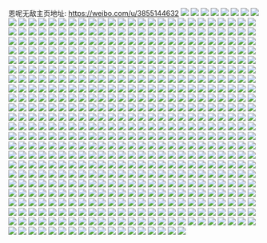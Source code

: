 恩呢无敌主页地址: https://weibo.com/u/3855144632 
![](https://wx4.sinaimg.cn/mw2000/e5c8d6b8ly1h9jaqchzkyj20u0140aiq.jpg) 
![](https://wx4.sinaimg.cn/mw2000/e5c8d6b8ly1h9jaqe7yvsj20u0140gtx.jpg) 
![](https://wx4.sinaimg.cn/mw2000/e5c8d6b8ly1h9jaqgv7o1j20u0131qb3.jpg) 
![](https://wx4.sinaimg.cn/mw2000/e5c8d6b8ly1h9jaq9jfu4j20u0140tga.jpg) 
![](https://wx4.sinaimg.cn/mw2000/e5c8d6b8gy1h9f8up2c5vj20u0140thp.jpg) 
![](https://wx4.sinaimg.cn/mw2000/e5c8d6b8gy1h9fb5mgjr8j20xp0iytdw.jpg) 
![](https://wx4.sinaimg.cn/mw2000/e5c8d6b8gy1h9fbeqky62j20u0140qef.jpg) 
![](https://wx4.sinaimg.cn/mw2000/e5c8d6b8gy1h9f8us7f4lj20u014011w.jpg) 
![](https://wx4.sinaimg.cn/mw2000/e5c8d6b8gy1h9f9oab1r3j20u00xtn4z.jpg) 
![](https://wx4.sinaimg.cn/mw2000/e5c8d6b8ly1h8p5ar1uk8j20u0140dm5.jpg) 
![](https://wx4.sinaimg.cn/mw2000/e5c8d6b8ly1h8p5aqqwaej20u0140ap6.jpg) 
![](https://wx4.sinaimg.cn/mw2000/e5c8d6b8ly1h8p5arc4uqj20u0140wkf.jpg) 
![](https://wx4.sinaimg.cn/mw2000/e5c8d6b8ly1h8p5arm1ydj20u0140gvl.jpg) 
![](https://wx4.sinaimg.cn/mw2000/e5c8d6b8ly1h8pdap5s1fj20u00zuwq9.jpg) 
![](https://wx4.sinaimg.cn/mw2000/e5c8d6b8ly1h8peddki01j20u018cn3s.jpg) 
![](https://wx4.sinaimg.cn/mw2000/e5c8d6b8ly1h6ytpjsvh9j20u0140td7.jpg) 
![](https://wx4.sinaimg.cn/mw2000/e5c8d6b8ly1h6xobzcrsij20u0140dpe.jpg) 
![](https://wx4.sinaimg.cn/mw2000/e5c8d6b8ly1h6xq7t4vabj20u01400xe.jpg) 
![](https://wx4.sinaimg.cn/mw2000/e5c8d6b8ly1h6xo0lrmbkj20u014079r.jpg) 
![](https://wx4.sinaimg.cn/mw2000/e5c8d6b8ly1h6xnkkerxsj20u0140n7m.jpg) 
![](https://wx4.sinaimg.cn/mw2000/e5c8d6b8ly1h6xux6z7ftj20u0140gpk.jpg) 
![](https://wx4.sinaimg.cn/mw2000/e5c8d6b8ly1h6xo8wvv5xj20u0140111.jpg) 
![](https://wx4.sinaimg.cn/mw2000/e5c8d6b8ly1h6xo8wadyvj20u01400ww.jpg) 
![](https://wx4.sinaimg.cn/mw2000/e5c8d6b8ly1h6xo5r1uhej21910u0mz9.jpg) 
![](https://wx4.sinaimg.cn/mw2000/e5c8d6b8ly1h6xq4jqlagj20u0140qcy.jpg) 
![](https://wx4.sinaimg.cn/mw2000/e5c8d6b8ly1h55juvn9mzj20u0140jya.jpg) 
![](https://wx4.sinaimg.cn/mw2000/e5c8d6b8ly1h55jv3hkhoj20u01400zc.jpg) 
![](https://wx4.sinaimg.cn/mw2000/e5c8d6b8ly1h55jv97imij20u01427f7.jpg) 
![](https://wx4.sinaimg.cn/mw2000/e5c8d6b8ly1h55juusqatj20u0140qdw.jpg) 
![](https://wx4.sinaimg.cn/mw2000/e5c8d6b8ly1h55jv0znu2j20u010tthl.jpg) 
![](https://wx4.sinaimg.cn/mw2000/e5c8d6b8ly1h55jutx480j20u0140gv6.jpg) 
![](https://wx4.sinaimg.cn/mw2000/e5c8d6b8ly1h55k0piykyj20u01424d0.jpg) 
![](https://wx4.sinaimg.cn/mw2000/e5c8d6b8ly1h566tibd22j20u00u0n3z.jpg) 
![](https://wx4.sinaimg.cn/mw2000/e5c8d6b8ly1h567k0ykqaj20u0140k6z.jpg) 
![](https://wx4.sinaimg.cn/mw2000/e5c8d6b8ly1h548jhzm39j20u014012k.jpg) 
![](https://wx4.sinaimg.cn/mw2000/e5c8d6b8ly1h54z4tg2uwj20u00u079a.jpg) 
![](https://wx4.sinaimg.cn/mw2000/e5c8d6b8ly1h548jj762uj20u0142aek.jpg) 
![](https://wx4.sinaimg.cn/mw2000/e5c8d6b8ly1h548tk6iuej20u01407ci.jpg) 
![](https://wx4.sinaimg.cn/mw2000/e5c8d6b8ly1h54zbof6w8j20u0140grw.jpg) 
![](https://wx4.sinaimg.cn/mw2000/e5c8d6b8ly1h548wja3a2j20u0140q8u.jpg) 
![](https://wx4.sinaimg.cn/mw2000/e5c8d6b8ly1h54z4tvne8j20u00v77d7.jpg) 
![](https://wx4.sinaimg.cn/mw2000/e5c8d6b8ly1h54z4sez0nj20u0140tke.jpg) 
![](https://wx4.sinaimg.cn/mw2000/e5c8d6b8ly1h54z4upf2ij20uy0u0dpn.jpg) 
![](https://wx4.sinaimg.cn/mw2000/e5c8d6b8ly1h53xzxr35gj20u0140k5i.jpg) 
![](https://wx4.sinaimg.cn/mw2000/e5c8d6b8ly1h53xztbt11j20u0140wle.jpg) 
![](https://wx4.sinaimg.cn/mw2000/e5c8d6b8ly1h53y50mbynj20lb0raq5f.jpg) 
![](https://wx4.sinaimg.cn/mw2000/e5c8d6b8ly1h53xzusjfqj20u0140wpv.jpg) 
![](https://wx4.sinaimg.cn/mw2000/e5c8d6b8ly1h53xzwqxr5j20u01407a4.jpg) 
![](https://wx4.sinaimg.cn/mw2000/e5c8d6b8ly1h53y0cfoyvj20u0140tk4.jpg) 
![](https://wx4.sinaimg.cn/mw2000/e5c8d6b8ly1h53xzs2cdqj20u0140n1u.jpg) 
![](https://wx4.sinaimg.cn/mw2000/e5c8d6b8ly1h53xzx572qj20u01407bh.jpg) 
![](https://wx4.sinaimg.cn/mw2000/e5c8d6b8gy1h4rc871aenj20u0140k3z.jpg) 
![](https://wx4.sinaimg.cn/mw2000/e5c8d6b8gy1h4rc816y8oj20u0140ahr.jpg) 
![](https://wx4.sinaimg.cn/mw2000/e5c8d6b8gy1h4rdoi3jgrj20u0140n72.jpg) 
![](https://wx4.sinaimg.cn/mw2000/e5c8d6b8gy1h4rc5iygm2j20u0140wru.jpg) 
![](https://wx4.sinaimg.cn/mw2000/e5c8d6b8gy1h4rc83dbmqj20u0140n5i.jpg) 
![](https://wx4.sinaimg.cn/mw2000/e5c8d6b8gy1h4rcqbp78ij20u00u0dni.jpg) 
![](https://wx4.sinaimg.cn/mw2000/e5c8d6b8gy1h4re6g92jwj20u0140k1f.jpg) 
![](https://wx4.sinaimg.cn/mw2000/e5c8d6b8gy1h4reapjg0tj20u00w17co.jpg) 
![](https://wx4.sinaimg.cn/mw2000/e5c8d6b8ly1h4kob1ntu4j20u03mah7a.jpg) 
![](https://wx4.sinaimg.cn/mw2000/e5c8d6b8ly1h1evjh66wvj20u0140dpw.jpg) 
![](https://wx4.sinaimg.cn/mw2000/e5c8d6b8ly1h1evjgvdp5j20u01227ei.jpg) 
![](https://wx4.sinaimg.cn/mw2000/e5c8d6b8ly1h1by4edju5j20q90rl41x.jpg) 
![](https://wx4.sinaimg.cn/mw2000/e5c8d6b8ly1h1by4k0ok8j20u0140q9s.jpg) 
![](https://wx4.sinaimg.cn/mw2000/e5c8d6b8ly1h1d3nq7z71j21400u0wpd.jpg) 
![](https://wx4.sinaimg.cn/mw2000/e5c8d6b8ly1h1d3nqi4rbj20u00ye7ap.jpg) 
![](https://wx4.sinaimg.cn/mw2000/e5c8d6b8ly1h1d41n5tadj21420u0tfd.jpg) 
![](https://wx4.sinaimg.cn/mw2000/e5c8d6b8ly1h1apospcilj20u014045f.jpg) 
![](https://wx4.sinaimg.cn/mw2000/e5c8d6b8ly1h18g6j73rmj22c0340qv7.jpg) 
![](https://wx4.sinaimg.cn/mw2000/e5c8d6b8ly1h18g6lbfeaj22c0340x6r.jpg) 
![](https://wx4.sinaimg.cn/mw2000/e5c8d6b8ly1h18g6mssqsj22c0340qv6.jpg) 
![](https://wx4.sinaimg.cn/mw2000/e5c8d6b8ly1h18g6q9t3zj22c0340x6q.jpg) 
![](https://wx4.sinaimg.cn/mw2000/e5c8d6b8ly1h18g6hf46vj22c0340x6q.jpg) 
![](https://wx4.sinaimg.cn/mw2000/e5c8d6b8ly1h18g6tpdvjj22c0340qv7.jpg) 
![](https://wx4.sinaimg.cn/mw2000/e5c8d6b8gy1h0u5987wdhj20u014011o.jpg) 
![](https://wx4.sinaimg.cn/mw2000/e5c8d6b8gy1h0u599acwaj20u014046k.jpg) 
![](https://wx4.sinaimg.cn/mw2000/e5c8d6b8gy1h0u59a62y6j20u014011g.jpg) 
![](https://wx4.sinaimg.cn/mw2000/e5c8d6b8ly1h0pz6atc91j21ho1zkb29.jpg) 
![](https://wx4.sinaimg.cn/mw2000/e5c8d6b8ly1h0gjg6bxs5j21sx0u0qfv.jpg) 
![](https://wx4.sinaimg.cn/mw2000/e5c8d6b8ly1h0gjg92585j21sx0u04bk.jpg) 
![](https://wx4.sinaimg.cn/mw2000/e5c8d6b8ly1h09n4a2aq6j23402c01ky.jpg) 
![](https://wx4.sinaimg.cn/mw2000/e5c8d6b8ly1h09n8g6ns0j21400u0wr0.jpg) 
![](https://wx4.sinaimg.cn/mw2000/e5c8d6b8ly1h09n491rguj21400u0wr7.jpg) 
![](https://wx4.sinaimg.cn/mw2000/e5c8d6b8ly1h09n4d25cej23402c0x6p.jpg) 
![](https://wx4.sinaimg.cn/mw2000/e5c8d6b8ly1h09nbwvqk6j21400u0tjw.jpg) 
![](https://wx4.sinaimg.cn/mw2000/e5c8d6b8ly1h09n4fm1tcj23402c07wi.jpg) 
![](https://wx4.sinaimg.cn/mw2000/e5c8d6b8ly1gygn4t054dj213z0u0all.jpg) 
![](https://wx4.sinaimg.cn/mw2000/e5c8d6b8ly1gygn4tjbwuj213z0u0120.jpg) 
![](https://wx4.sinaimg.cn/mw2000/e5c8d6b8ly1gygn4trrewj20u0140qb2.jpg) 
![](https://wx4.sinaimg.cn/mw2000/e5c8d6b8ly1gyes0fny2nj21400u07a3.jpg) 
![](https://wx4.sinaimg.cn/mw2000/e5c8d6b8ly1gygtsdyh9wj20u0140n5e.jpg) 
![](https://wx4.sinaimg.cn/mw2000/e5c8d6b8ly1gygn9h600pj21400u0tjt.jpg) 
![](https://wx4.sinaimg.cn/mw2000/e5c8d6b8ly1gygngu3x5wj20u014049j.jpg) 
![](https://wx4.sinaimg.cn/mw2000/e5c8d6b8ly1gygrwk0urqj21400u0qer.jpg) 
![](https://wx4.sinaimg.cn/mw2000/e5c8d6b8ly1gygnampeuij20u0140agv.jpg) 
![](https://wx4.sinaimg.cn/mw2000/e5c8d6b8ly1gygsanzwyuj20u013zgsw.jpg) 
![](https://wx4.sinaimg.cn/mw2000/e5c8d6b8ly1gxqjdwfxjcj20u0140apf.jpg) 
![](https://wx4.sinaimg.cn/mw2000/e5c8d6b8ly1gxqjdvx7x5j20u00y2aid.jpg) 
![](https://wx4.sinaimg.cn/mw2000/e5c8d6b8ly1gxqjdx01j7j20u0140wol.jpg) 
![](https://wx4.sinaimg.cn/mw2000/e5c8d6b8ly1gxqjdy2qktj21400u044g.jpg) 
![](https://wx4.sinaimg.cn/mw2000/e5c8d6b8ly1gxqjdyl6apj20u00u0n47.jpg) 
![](https://wx4.sinaimg.cn/mw2000/e5c8d6b8ly1gxqjdyyclej20u0140qck.jpg) 
![](https://wx4.sinaimg.cn/mw2000/e5c8d6b8ly1gx5jsj1mcmj20u013z7bk.jpg) 
![](https://wx4.sinaimg.cn/mw2000/e5c8d6b8ly1gx2yzpu1ovj21hm1zkx6q.jpg) 
![](https://wx4.sinaimg.cn/mw2000/e5c8d6b8ly1gx2yzr9t5pj20yk0w6n35.jpg) 
![](https://wx4.sinaimg.cn/mw2000/e5c8d6b8ly1gx2yzld9thj21hm1zk7wj.jpg) 
![](https://wx4.sinaimg.cn/mw2000/e5c8d6b8ly1gx2yzj0376j23402c0000.jpg) 
![](https://wx4.sinaimg.cn/mw2000/e5c8d6b8ly1gx36rblctyj23402c0u0z.jpg) 
![](https://wx4.sinaimg.cn/mw2000/e5c8d6b8ly1gx36r8ehkyj23402c0hdu.jpg) 
![](https://wx4.sinaimg.cn/mw2000/e5c8d6b8ly1gx38zsjeokj23402c0x6s.jpg) 
![](https://wx4.sinaimg.cn/mw2000/e5c8d6b8ly1gx2yzos7xdj21hm1zkb2b.jpg) 
![](https://wx4.sinaimg.cn/mw2000/e5c8d6b8ly1gx37429271j23342bc7wi.jpg) 
![](https://wx4.sinaimg.cn/mw2000/e5c8d6b8ly1gwts4trgeej22x726wb2b.jpg) 
![](https://wx4.sinaimg.cn/mw2000/e5c8d6b8ly1gwttka9oh0j21y01y0hdt.jpg) 
![](https://wx4.sinaimg.cn/mw2000/e5c8d6b8ly1gwttbrgg18j22bz2bzqv6.jpg) 
![](https://wx4.sinaimg.cn/mw2000/e5c8d6b8ly1gwts5156qlj23332bbnpe.jpg) 
![](https://wx4.sinaimg.cn/mw2000/e5c8d6b8ly1gwtxnc5ew8j20u00u0tql.jpg) 
![](https://wx4.sinaimg.cn/mw2000/e5c8d6b8ly1gwttflz972j21g41xh4qq.jpg) 
![](https://wx4.sinaimg.cn/mw2000/e5c8d6b8ly1gwtx4moxtqj21ho1zkqv5.jpg) 
![](https://wx4.sinaimg.cn/mw2000/e5c8d6b8ly1gwtxna5d7sj23332bbe82.jpg) 
![](https://wx4.sinaimg.cn/mw2000/e5c8d6b8ly1gwts4onw2dj23332bbu0y.jpg) 
![](https://wx4.sinaimg.cn/mw2000/e5c8d6b8ly1gwluw7so7ij22bb332u0y.jpg) 
![](https://wx4.sinaimg.cn/mw2000/e5c8d6b8ly1gwluwcvijmj23332bbnpg.jpg) 
![](https://wx4.sinaimg.cn/mw2000/e5c8d6b8ly1gwluwsuxupj23402c0qv6.jpg) 
![](https://wx4.sinaimg.cn/mw2000/e5c8d6b8ly1gwluw5fhtuj23402c0npe.jpg) 
![](https://wx4.sinaimg.cn/mw2000/e5c8d6b8ly1gwluwvuk56j23402c0x6r.jpg) 
![](https://wx4.sinaimg.cn/mw2000/e5c8d6b8ly1gwluwyqqtcj21ho1zk1ky.jpg) 
![](https://wx4.sinaimg.cn/mw2000/e5c8d6b8ly1gwlux0i75wj233z2bzb2a.jpg) 
![](https://wx4.sinaimg.cn/mw2000/e5c8d6b8ly1gwlv4cd1dbj23402c0x6q.jpg) 
![](https://wx4.sinaimg.cn/mw2000/e5c8d6b8ly1gwlvry2mn8j20u00x9gz6.jpg) 
![](https://wx4.sinaimg.cn/mw2000/e5c8d6b8ly1gwdxatztpjj23402c0e83.jpg) 
![](https://wx4.sinaimg.cn/mw2000/e5c8d6b8ly1gwdxaws0tdj22c0340hdu.jpg) 
![](https://wx4.sinaimg.cn/mw2000/e5c8d6b8ly1gwdxaqsw6ij20u00xzgyr.jpg) 
![](https://wx4.sinaimg.cn/mw2000/e5c8d6b8ly1gweeskm42hj21401hc7fp.jpg) 
![](https://wx4.sinaimg.cn/mw2000/e5c8d6b8ly1gwdxazeucxj23402c0x6q.jpg) 
![](https://wx4.sinaimg.cn/mw2000/e5c8d6b8ly1gw5n9r7m49j21401hck3f.jpg) 
![](https://wx4.sinaimg.cn/mw2000/e5c8d6b8ly1gw59rphdyxj234020mkjm.jpg) 
![](https://wx4.sinaimg.cn/mw2000/e5c8d6b8ly1gw4o1jvoddj21401hcdun.jpg) 
![](https://wx4.sinaimg.cn/mw2000/e5c8d6b8ly1gw59rrko60j23402c04qs.jpg) 
![](https://wx4.sinaimg.cn/mw2000/e5c8d6b8ly1gw4o1qplooj22c0340npe.jpg) 
![](https://wx4.sinaimg.cn/mw2000/e5c8d6b8ly1gw4o1lppm9j21zk1hmb2a.jpg) 
![](https://wx4.sinaimg.cn/mw2000/e5c8d6b8ly1gw59rmdid2j21401hc7rg.jpg) 
![](https://wx4.sinaimg.cn/mw2000/e5c8d6b8ly1gw59rng3n0j21401z4www.jpg) 
![](https://wx4.sinaimg.cn/mw2000/e5c8d6b8ly1gw59rmvd8kj21401g7163.jpg) 
![](https://wx4.sinaimg.cn/mw2000/e5c8d6b8ly1gw4o1uw73hj228z340b2a.jpg) 
![](https://wx4.sinaimg.cn/mw2000/e5c8d6b8ly1gw59ro0nzlj21401hcnbq.jpg) 
![](https://wx4.sinaimg.cn/mw2000/e5c8d6b8ly1gw4o1ocas3j22c0340hdu.jpg) 
![](https://wx4.sinaimg.cn/mw2000/e5c8d6b8ly1gw4o1x518hj23402c0b2b.jpg) 
![](https://wx4.sinaimg.cn/mw2000/e5c8d6b8ly1gw59rvxnsyj23402c0u10.jpg) 
![](https://wx4.sinaimg.cn/mw2000/e5c8d6b8ly1gw4o221xmtj23402c01ky.jpg) 
![](https://wx4.sinaimg.cn/mw2000/e5c8d6b8ly1gw59tp4kyjj23402c0hdu.jpg) 
![](https://wx4.sinaimg.cn/mw2000/e5c8d6b8ly1gw59ymp7rej23402c0e82.jpg) 
![](https://wx4.sinaimg.cn/mw2000/e5c8d6b8ly1gw5njuid7nj21401z4wi5.jpg) 
![](https://wx4.sinaimg.cn/mw2000/e5c8d6b8ly1gvzmjw6t7mj23402c04qp.jpg) 
![](https://wx4.sinaimg.cn/mw2000/e5c8d6b8ly1gvznxdtod5j23402c0hdu.jpg) 
![](https://wx4.sinaimg.cn/mw2000/e5c8d6b8ly1gvzmjzvs9rj22812yq4qq.jpg) 
![](https://wx4.sinaimg.cn/mw2000/e5c8d6b8ly1gvzodvfexkj22go26d4qr.jpg) 
![](https://wx4.sinaimg.cn/mw2000/e5c8d6b8ly1gvztf0182fj21zk1hm4qp.jpg) 
![](https://wx4.sinaimg.cn/mw2000/e5c8d6b8ly1gvzmk6uk7aj23402c07wh.jpg) 
![](https://wx4.sinaimg.cn/mw2000/e5c8d6b8ly1gvzmjv83taj21bp1zknpe.jpg) 
![](https://wx4.sinaimg.cn/mw2000/e5c8d6b8ly1gvzmjxc5u7j20qe0z8wif.jpg) 
![](https://wx4.sinaimg.cn/mw2000/e5c8d6b8ly1gvzmjyas3nj228w2zvnpe.jpg) 
![](https://wx4.sinaimg.cn/mw2000/e5c8d6b8ly1gvzqn1cxo1j20u01407aq.jpg) 
![](https://wx4.sinaimg.cn/mw2000/e5c8d6b8ly1gvzmk8gllbj22c0340x6p.jpg) 
![](https://wx4.sinaimg.cn/mw2000/e5c8d6b8ly1gvzmjyzcgvj20u0140dtq.jpg) 
![](https://wx4.sinaimg.cn/mw2000/e5c8d6b8ly1gvznxfg1tlj226v2x6e82.jpg) 
![](https://wx4.sinaimg.cn/mw2000/e5c8d6b8ly1gvzozhdzv4j21400u0n9m.jpg) 
![](https://wx4.sinaimg.cn/mw2000/e5c8d6b8ly1gvzt8wi1wqj22c0340hdz.jpg) 
![](https://wx4.sinaimg.cn/mw2000/004cTNe8gy1gv5wrtul5pj63402c07wi02.jpg) 
![](https://wx4.sinaimg.cn/mw2000/004cTNe8gy1gv5wqxr200j63402c07wh02.jpg) 
![](https://wx4.sinaimg.cn/mw2000/004cTNe8gy1gv5wrrxoicj63402c0b2a02.jpg) 
![](https://wx4.sinaimg.cn/mw2000/004cTNe8gy1gv5wqqhhp6j60u0140gvi02.jpg) 
![](https://wx4.sinaimg.cn/mw2000/004cTNe8gy1gv5zugi6bjj62t71kxnpe02.jpg) 
![](https://wx4.sinaimg.cn/mw2000/004cTNe8gy1gv5wrwjzvvj63402c0b2a02.jpg) 
![](https://wx4.sinaimg.cn/mw2000/004cTNe8gy1gv5wz5xlprj63402c0hdu02.jpg) 
![](https://wx4.sinaimg.cn/mw2000/004cTNe8gy1gv5wz9e4haj61ij2dm4ha02.jpg) 
![](https://wx4.sinaimg.cn/mw2000/004cTNe8gy1gv5x9h64mrj63402c0hdu02.jpg) 
![](https://wx4.sinaimg.cn/mw2000/004cTNe8gy1gv5kwgnt64j613u0tu1cc02.jpg) 
![](https://wx4.sinaimg.cn/mw2000/004cTNe8gy1gv5k9gs9prj62c0340hdu02.jpg) 
![](https://wx4.sinaimg.cn/mw2000/004cTNe8gy1gv5kwfbw6tj613u0tuk5i02.jpg) 
![](https://wx4.sinaimg.cn/mw2000/004cTNe8gy1gv5kwh9b07j613u0tuqb602.jpg) 
![](https://wx4.sinaimg.cn/mw2000/004cTNe8gy1gv5kwi1ttwj613u0tue3g02.jpg) 
![](https://wx4.sinaimg.cn/mw2000/004cTNe8gy1gv5k9anjboj6340225x6q02.jpg) 
![](https://wx4.sinaimg.cn/mw2000/004cTNe8gy1gv5k9phu6kj63402c04qr02.jpg) 
![](https://wx4.sinaimg.cn/mw2000/004cTNe8gy1gv5kwek8jbj60u01407hv02.jpg) 
![](https://wx4.sinaimg.cn/mw2000/004cTNe8gy1gv5kwjrh74j63402c0u0z02.jpg) 
![](https://wx4.sinaimg.cn/mw2000/004cTNe8gy1gv4degp2lcj63402c0npi02.jpg) 
![](https://wx4.sinaimg.cn/mw2000/004cTNe8gy1gv4dea2z86j61400u0gyc02.jpg) 
![](https://wx4.sinaimg.cn/mw2000/004cTNe8gy1gv4dekzmt9j63402c0e8402.jpg) 
![](https://wx4.sinaimg.cn/mw2000/004cTNe8gy1gv4decjf49j63402c0b2b02.jpg) 
![](https://wx4.sinaimg.cn/mw2000/004cTNe8gy1gv4denmpwhj63402c01ky02.jpg) 
![](https://wx4.sinaimg.cn/mw2000/004cTNe8gy1gv4de7xaexj61400u0wub02.jpg) 
![](https://wx4.sinaimg.cn/mw2000/004cTNe8gy1gv4depgokfj62nf2c0x5402.jpg) 
![](https://wx4.sinaimg.cn/mw2000/004cTNe8gy1gv4dfo9508j613u0tu7kq02.jpg) 
![](https://wx4.sinaimg.cn/mw2000/004cTNe8gy1gv4desqzu1j62c0340b2c02.jpg) 
![](https://wx4.sinaimg.cn/mw2000/004cTNe8ly1guqjxfkeruj61sc2dse8102.jpg) 
![](https://wx4.sinaimg.cn/mw2000/004cTNe8ly1guqjxgflq3j61nr2ds4lz02.jpg) 
![](https://wx4.sinaimg.cn/mw2000/004cTNe8ly1gu6t32pai7j613u0tuaoc02.jpg) 
![](https://wx4.sinaimg.cn/mw2000/004cTNe8ly1gu6t7jxpraj61zk1ho1ky02.jpg) 
![](https://wx4.sinaimg.cn/mw2000/e5c8d6b8ly1gticyyr7ykj217u0u0qoe.jpg) 
![](https://wx4.sinaimg.cn/mw2000/004cTNe8ly1gtpwty5o08j61ho1zku0x02.jpg) 
![](https://wx4.sinaimg.cn/mw2000/e5c8d6b8ly1gthtwe16tgj22c03401kz.jpg) 
![](https://wx4.sinaimg.cn/mw2000/e5c8d6b8ly1gse1iiqg14j20tz0mi7qr.jpg) 
![](https://wx4.sinaimg.cn/mw2000/e5c8d6b8ly1gse1ihsl58j20tz0mie72.jpg) 
![](https://wx4.sinaimg.cn/mw2000/e5c8d6b8ly1gse1lq1624j20tz0mi4m6.jpg) 
![](https://wx4.sinaimg.cn/mw2000/e5c8d6b8ly1gse1ilg5ujj20tz0minn2.jpg) 
![](https://wx4.sinaimg.cn/mw2000/e5c8d6b8ly1gmhhr4s636j23402c0npd.jpg) 
![](https://wx4.sinaimg.cn/mw2000/e5c8d6b8ly1gmhhr739xsj23402c0hdt.jpg) 
![](https://wx4.sinaimg.cn/mw2000/e5c8d6b8ly1gmhhr95pqgj23402c0e81.jpg) 
![](https://wx4.sinaimg.cn/mw2000/e5c8d6b8ly1gmhhrcxxntj23402c0hdt.jpg) 
![](https://wx4.sinaimg.cn/mw2000/e5c8d6b8ly1gmhhrfj4o5j23402c0kjl.jpg) 
![](https://wx4.sinaimg.cn/mw2000/e5c8d6b8ly1gmitjzwr3oj21sc2dsb2h.jpg) 
![](https://wx4.sinaimg.cn/mw2000/e5c8d6b8ly1gmir46vnrpj23402c0kjo.jpg) 
![](https://wx4.sinaimg.cn/mw2000/e5c8d6b8ly1gmir43kom2j23402c0e83.jpg) 
![](https://wx4.sinaimg.cn/mw2000/e5c8d6b8ly1gmir49rvubj20u00miawy.jpg) 
![](https://wx4.sinaimg.cn/mw2000/e5c8d6b8ly1gmir2auh9wj23402c0qv6.jpg) 
![](https://wx4.sinaimg.cn/mw2000/e5c8d6b8ly1gmito7em4gj23402c0b29.jpg) 
![](https://wx4.sinaimg.cn/mw2000/e5c8d6b8ly1gmitphr7u2j23402c0x6p.jpg) 
![](https://wx4.sinaimg.cn/mw2000/e5c8d6b8ly1gmgbmyi02ij23402c0qv5.jpg) 
![](https://wx4.sinaimg.cn/mw2000/e5c8d6b8ly1gmgbp6er50j212p0kw4qp.jpg) 
![](https://wx4.sinaimg.cn/mw2000/e5c8d6b8ly1gmgbtiuygvj21hn1zk4qr.jpg) 
![](https://wx4.sinaimg.cn/mw2000/e5c8d6b8ly1gmgbnqcpe3j21hn1zk4qr.jpg) 
![](https://wx4.sinaimg.cn/mw2000/e5c8d6b8ly1gmaagyl2i2j21hm1zkb2c.jpg) 
![](https://wx4.sinaimg.cn/mw2000/e5c8d6b8ly1gmac6tcr3aj22c0340u0z.jpg) 
![](https://wx4.sinaimg.cn/mw2000/e5c8d6b8ly1gmac6j9s7ij22bm2mwqv6.jpg) 
![](https://wx4.sinaimg.cn/mw2000/e5c8d6b8ly1gmaci52wuoj21ho1zke86.jpg) 
![](https://wx4.sinaimg.cn/mw2000/e5c8d6b8ly1gm7db8wxetj21hm1zkx6u.jpg) 
![](https://wx4.sinaimg.cn/mw2000/e5c8d6b8ly1gm7dgtm9fhj213u0tu7wi.jpg) 
![](https://wx4.sinaimg.cn/mw2000/e5c8d6b8ly1gm7e6fdpfcj213u0tuhdt.jpg) 
![](https://wx4.sinaimg.cn/mw2000/e5c8d6b8ly1gm7dh2a8u6j213u0tu7wi.jpg) 
![](https://wx4.sinaimg.cn/mw2000/e5c8d6b8ly1gm0fngjdiej21zk1hmhdt.jpg) 
![](https://wx4.sinaimg.cn/mw2000/e5c8d6b8ly1gm0gnje4efj20ty140npd.jpg) 
![](https://wx4.sinaimg.cn/mw2000/e5c8d6b8ly1gm0g5d9bw4j20ty0xwhdt.jpg) 
![](https://wx4.sinaimg.cn/mw2000/e5c8d6b8ly1gm0fni30asj22c02uuu0y.jpg) 
![](https://wx4.sinaimg.cn/mw2000/e5c8d6b8ly1gm0g2rwb3hj216g0tunpe.jpg) 
![](https://wx4.sinaimg.cn/mw2000/e5c8d6b8ly1gm0gmhiegpj20u01141kx.jpg) 
![](https://wx4.sinaimg.cn/mw2000/e5c8d6b8ly1gloand0iy8j21ho1zkx6t.jpg) 
![](https://wx4.sinaimg.cn/mw2000/e5c8d6b8ly1gldz4281p9j20u01t07fg.jpg) 
![](https://wx4.sinaimg.cn/mw2000/e5c8d6b8ly1gkzfkaav64j21mc1mce82.jpg) 
![](https://wx4.sinaimg.cn/mw2000/e5c8d6b8ly1gkzfk8hmbbj22bb2bb7wi.jpg) 
![](https://wx4.sinaimg.cn/mw2000/e5c8d6b8ly1gkzfk6ov0rj225s1mc4qr.jpg) 
![](https://wx4.sinaimg.cn/mw2000/e5c8d6b8ly1gkzfkkp78xj21mc1mce82.jpg) 
![](https://wx4.sinaimg.cn/mw2000/e5c8d6b8ly1gkzfkuamzoj20mi0u01it.jpg) 
![](https://wx4.sinaimg.cn/mw2000/e5c8d6b8ly1gkzfkcleg3j225s1mcb2c.jpg) 
![](https://wx4.sinaimg.cn/mw2000/e5c8d6b8ly1gkzfkt98hrj21hn1zkkjo.jpg) 
![](https://wx4.sinaimg.cn/mw2000/e5c8d6b8ly1gkzfkiqg3nj225s1mcnpf.jpg) 
![](https://wx4.sinaimg.cn/mw2000/e5c8d6b8ly1gkzfkpe49mj21m61tex6s.jpg) 
![](https://wx4.sinaimg.cn/mw2000/e5c8d6b8ly1gkzfk7i4ryj20jb0hiasn.jpg) 
![](https://wx4.sinaimg.cn/mw2000/e5c8d6b8ly1gkzfkeooqxj21mc1mc4qr.jpg) 
![](https://wx4.sinaimg.cn/mw2000/e5c8d6b8ly1gkzfkmprtsj21mc1mcx6p.jpg) 
![](https://wx4.sinaimg.cn/mw2000/e5c8d6b8gy1gky7k09powj21hm1hmu0z.jpg) 
![](https://wx4.sinaimg.cn/mw2000/e5c8d6b8gy1gky9xcybdzj21400tye82.jpg) 
![](https://wx4.sinaimg.cn/mw2000/e5c8d6b8gy1gky7k98elaj21zk1hmnpl.jpg) 
![](https://wx4.sinaimg.cn/mw2000/e5c8d6b8gy1gky7jqobb2j21zk1hn1l1.jpg) 
![](https://wx4.sinaimg.cn/mw2000/e5c8d6b8gy1gky9yoqcwnj20ty13y7wh.jpg) 
![](https://wx4.sinaimg.cn/mw2000/e5c8d6b8gy1gky7kmm8tdj20u0140npd.jpg) 
![](https://wx4.sinaimg.cn/mw2000/e5c8d6b8gy1gkya5o9lrcj21hm2054qu.jpg) 
![](https://wx4.sinaimg.cn/mw2000/e5c8d6b8gy1gkya18agqej213u0tu4qq.jpg) 
![](https://wx4.sinaimg.cn/mw2000/e5c8d6b8ly1gkarcpzo0tj211d0u0qv5.jpg) 
![](https://wx4.sinaimg.cn/mw2000/e5c8d6b8ly1gk9n2epx7kj224b1lfe81.jpg) 
![](https://wx4.sinaimg.cn/mw2000/e5c8d6b8ly1gkb0q3cclsj22c03401kz.jpg) 
![](https://wx4.sinaimg.cn/mw2000/e5c8d6b8ly1gk8wxhq6hzj22dc35sb2b.jpg) 
![](https://wx4.sinaimg.cn/mw2000/e5c8d6b8ly1gk8x4vsht4j21400u0n0w.jpg) 
![](https://wx4.sinaimg.cn/mw2000/e5c8d6b8ly1gkarbu3z1bj22c0340qv5.jpg) 
![](https://wx4.sinaimg.cn/mw2000/e5c8d6b8ly1gk8xdb75d2j235s2dcnpe.jpg) 
![](https://wx4.sinaimg.cn/mw2000/e5c8d6b8ly1gk8xfy4i3qj21d01x4u0z.jpg) 
![](https://wx4.sinaimg.cn/mw2000/e5c8d6b8ly1gk8r4vml4aj22c0340hdt.jpg) 
![](https://wx4.sinaimg.cn/mw2000/e5c8d6b8ly1gk8xknkersj23402c0npd.jpg) 
![](https://wx4.sinaimg.cn/mw2000/e5c8d6b8ly1gk8aio58xpj22c0340hdt.jpg) 
![](https://wx4.sinaimg.cn/mw2000/e5c8d6b8ly1gk8xh9bveuj22c03407wk.jpg) 
![](https://wx4.sinaimg.cn/mw2000/e5c8d6b8ly1gk7bwfhf3cj22c0340hdv.jpg) 
![](https://wx4.sinaimg.cn/mw2000/e5c8d6b8ly1gk7bwmkd03j22c0340hdv.jpg) 
![](https://wx4.sinaimg.cn/mw2000/e5c8d6b8ly1gk7rohj6xxj235s2dce84.jpg) 
![](https://wx4.sinaimg.cn/mw2000/e5c8d6b8ly1gk7rofw92jj22vi2dcb2c.jpg) 
![](https://wx4.sinaimg.cn/mw2000/e5c8d6b8ly1gjsha3xnd7j21hn1zk1l1.jpg) 
![](https://wx4.sinaimg.cn/mw2000/e5c8d6b8ly1gjsha53o3wj21hn1zk1l1.jpg) 
![](https://wx4.sinaimg.cn/mw2000/e5c8d6b8ly1gjshbji643j235s2dcnpe.jpg) 
![](https://wx4.sinaimg.cn/mw2000/e5c8d6b8ly1gjshbihrmaj235s2dc1kz.jpg) 
![](https://wx4.sinaimg.cn/mw2000/e5c8d6b8ly1gjshbfg22jj235s2dc7wj.jpg) 
![](https://wx4.sinaimg.cn/mw2000/e5c8d6b8ly1gjshasxoekj22802yo1lb.jpg) 
![](https://wx4.sinaimg.cn/mw2000/e5c8d6b8ly1gjshxhdovmj21ho1zke86.jpg) 
![](https://wx4.sinaimg.cn/mw2000/e5c8d6b8ly1gjshbg8zn1j235s2dc7wj.jpg) 
![](https://wx4.sinaimg.cn/mw2000/e5c8d6b8ly1gjsha605zfj21ho21enpf.jpg) 
![](https://wx4.sinaimg.cn/mw2000/e5c8d6b8ly1gjshbeqi7vj235s2dckjm.jpg) 
![](https://wx4.sinaimg.cn/mw2000/e5c8d6b8ly1gjsha6s4f2j223m2sukjm.jpg) 
![](https://wx4.sinaimg.cn/mw2000/e5c8d6b8ly1gjshag9a2yj225a2v24qp.jpg) 
![](https://wx4.sinaimg.cn/mw2000/e5c8d6b8gy1gjj988ldorj20rs77fkjn.jpg) 
![](https://wx4.sinaimg.cn/mw2000/e5c8d6b8ly1gj0tmeta0qj235s2dc7wj.jpg) 
![](https://wx4.sinaimg.cn/mw2000/e5c8d6b8ly1gj0tn6hq6zj235s2dc1kz.jpg) 
![](https://wx4.sinaimg.cn/mw2000/e5c8d6b8ly1gj0tmyn371j22c0340hdv.jpg) 
![](https://wx4.sinaimg.cn/mw2000/e5c8d6b8ly1gj0tnavlyrj23402c0u0x.jpg) 
![](https://wx4.sinaimg.cn/mw2000/e5c8d6b8ly1gwef7bld8uj223n2sve81.jpg) 
![](https://wx4.sinaimg.cn/mw2000/e5c8d6b8ly1gj0tnpp6ctj21ho1zku11.jpg) 
![](https://wx4.sinaimg.cn/mw2000/e5c8d6b8ly1gj0to353z4j21ho1zknph.jpg) 
![](https://wx4.sinaimg.cn/mw2000/e5c8d6b8ly1gizwmyep6rj21ho1zk1l2.jpg) 
![](https://wx4.sinaimg.cn/mw2000/e5c8d6b8ly1gj0to6ro1pj23402c0u0x.jpg) 
![](https://wx4.sinaimg.cn/mw2000/e5c8d6b8ly1gig2ez3znej21hn1zku10.jpg) 
![](https://wx4.sinaimg.cn/mw2000/e5c8d6b8ly1gig2eph47lj235s2dchdv.jpg) 
![](https://wx4.sinaimg.cn/mw2000/e5c8d6b8ly1gig3qw88l8j21ho1zkkjn.jpg) 
![](https://wx4.sinaimg.cn/mw2000/e5c8d6b8ly1gig2eqjhn1j235s2dcx6r.jpg) 
![](https://wx4.sinaimg.cn/mw2000/e5c8d6b8ly1gig2eu5793j21ho1zk1l2.jpg) 
![](https://wx4.sinaimg.cn/mw2000/e5c8d6b8ly1gig2est74yj235s2dcnpe.jpg) 
![](https://wx4.sinaimg.cn/mw2000/e5c8d6b8ly1gig2ewg41cj22c0340e87.jpg) 
![](https://wx4.sinaimg.cn/mw2000/e5c8d6b8ly1gig2etd3i8j20qo0mutc5.jpg) 
![](https://wx4.sinaimg.cn/mw2000/e5c8d6b8ly1gig3j3w57fj21ho1zknpi.jpg) 
![](https://wx4.sinaimg.cn/mw2000/e5c8d6b8ly1gib86hejg2j21400u0462.jpg) 
![](https://wx4.sinaimg.cn/mw2000/e5c8d6b8ly1gib86fczfrj20tz0mi7wh.jpg) 
![](https://wx4.sinaimg.cn/mw2000/e5c8d6b8ly1gib86gv5gyj21hn1zknph.jpg) 
![](https://wx4.sinaimg.cn/mw2000/e5c8d6b8ly1gib86i22a5j23402c0npe.jpg) 
![](https://wx4.sinaimg.cn/mw2000/e5c8d6b8ly1gib86uotv2j21400u0q5k.jpg) 
![](https://wx4.sinaimg.cn/mw2000/e5c8d6b8ly1gib86hjbn9j21400u0q5c.jpg) 
![](https://wx4.sinaimg.cn/mw2000/e5c8d6b8ly1ghrujevyerj20rs1tw7wh.jpg) 
![](https://wx4.sinaimg.cn/mw2000/e5c8d6b8ly1gegenmmtabj216m16mkfp.jpg) 
![](https://wx4.sinaimg.cn/mw2000/e5c8d6b8ly1geges29xa2j20u00u0kjl.jpg) 
![](https://wx4.sinaimg.cn/mw2000/e5c8d6b8ly1geges8wmnoj20u00u0kjl.jpg) 
![](https://wx4.sinaimg.cn/mw2000/e5c8d6b8ly1gegesic0xhj20u00u0hdt.jpg) 
![](https://wx4.sinaimg.cn/mw2000/e5c8d6b8ly1gegescjd0cj20u00u0kjl.jpg) 
![](https://wx4.sinaimg.cn/mw2000/e5c8d6b8ly1gegese5ouwj20u00u0hdt.jpg) 
![](https://wx4.sinaimg.cn/mw2000/e5c8d6b8ly1gegenlrkz2j21hn20uhdx.jpg) 
![](https://wx4.sinaimg.cn/mw2000/e5c8d6b8ly1gegenv5yw9j21ho1zk7wo.jpg) 
![](https://wx4.sinaimg.cn/mw2000/e5c8d6b8ly1gegh0gwzpwj21b61tk4qt.jpg) 
![](https://wx4.sinaimg.cn/mw2000/e5c8d6b8ly1gdj5iitcn6j20u00u0nav.jpg) 
![](https://wx4.sinaimg.cn/mw2000/e5c8d6b8ly1gdj5hn6pzjj20u0140ttr.jpg) 
![](https://wx4.sinaimg.cn/mw2000/e5c8d6b8ly1gdj5hp7ndhj20u012n7ok.jpg) 
![](https://wx4.sinaimg.cn/mw2000/e5c8d6b8ly1gdj5ii9oboj21400u07pl.jpg) 
![](https://wx4.sinaimg.cn/mw2000/e5c8d6b8ly1gdj5hpzgjij21400u01gf.jpg) 
![](https://wx4.sinaimg.cn/mw2000/e5c8d6b8ly1gdj5hmag9kj20u00u0gv9.jpg) 
![](https://wx4.sinaimg.cn/mw2000/e5c8d6b8ly1gdj80y8vrfj20w80u0ap2.jpg) 
![](https://wx4.sinaimg.cn/mw2000/e5c8d6b8ly1gdjamkewcvj20wi0jogu8.jpg) 
![](https://wx4.sinaimg.cn/mw2000/e5c8d6b8ly1gdjadnwtmqj20u00u0dp7.jpg) 
![](https://wx4.sinaimg.cn/mw2000/e5c8d6b8ly1gd9oroe99uj21400u01dg.jpg) 
![](https://wx4.sinaimg.cn/mw2000/e5c8d6b8ly1gd9oj5e6ifj20u00u04em.jpg) 
![](https://wx4.sinaimg.cn/mw2000/e5c8d6b8ly1gd9oa1hbhxj21420u0wqc.jpg) 
![](https://wx4.sinaimg.cn/mw2000/e5c8d6b8ly1gd9oqomre4j21400u0qek.jpg) 
![](https://wx4.sinaimg.cn/mw2000/e5c8d6b8ly1gd9otz980pj21400u0e5c.jpg) 
![](https://wx4.sinaimg.cn/mw2000/e5c8d6b8ly1gd9ocfhji3j21420u07mn.jpg) 
![](https://wx4.sinaimg.cn/mw2000/e5c8d6b8ly1gcv23ucfl4j21sy0u0b2j.jpg) 
![](https://wx4.sinaimg.cn/mw2000/e5c8d6b8ly1gcnswru1doj23322bau0x.jpg) 
![](https://wx4.sinaimg.cn/mw2000/e5c8d6b8ly1gcns6vovgvj23322bb4qq.jpg) 
![](https://wx4.sinaimg.cn/mw2000/e5c8d6b8ly1gcns94pe08j20tn0tt4qp.jpg) 
![](https://wx4.sinaimg.cn/mw2000/e5c8d6b8ly1gcns6fwjjoj23322bbu0x.jpg) 
![](https://wx4.sinaimg.cn/mw2000/e5c8d6b8ly1gcns93k9alj20tv0tyh7s.jpg) 
![](https://wx4.sinaimg.cn/mw2000/e5c8d6b8ly1gcns6ng6ghj23322bbx6p.jpg) 
![](https://wx4.sinaimg.cn/mw2000/e5c8d6b8ly1gcdiv9kux6j213u0tunnk.jpg) 
![](https://wx4.sinaimg.cn/mw2000/e5c8d6b8ly1gcdivfv2czj23402c0qv6.jpg) 
![](https://wx4.sinaimg.cn/mw2000/e5c8d6b8ly1gc3a81q41uj23402c0u0y.jpg) 
![](https://wx4.sinaimg.cn/mw2000/e5c8d6b8ly1gc3a1lc3sxj20tz0mi4qp.jpg) 
![](https://wx4.sinaimg.cn/mw2000/e5c8d6b8ly1gc3a4emj35j213u0tub29.jpg) 
![](https://wx4.sinaimg.cn/mw2000/e5c8d6b8ly1gc39q63hluj213u0tuqv5.jpg) 
![](https://wx4.sinaimg.cn/mw2000/e5c8d6b8ly1gc39zx3d1jj21400u0kjl.jpg) 
![](https://wx4.sinaimg.cn/mw2000/e5c8d6b8ly1gc39qunkc3j213u0tunpd.jpg) 
![](https://wx4.sinaimg.cn/mw2000/e5c8d6b8ly1gb24iaz8xyj23402c0npg.jpg) 
![](https://wx4.sinaimg.cn/mw2000/e5c8d6b8ly1gb24i8kg0gj23402c0hcw.jpg) 
![](https://wx4.sinaimg.cn/mw2000/e5c8d6b8ly1gb14way0vkj20vf0ojb29.jpg) 
![](https://wx4.sinaimg.cn/mw2000/e5c8d6b8ly1gb14wc1zz6j23402c0x6q.jpg) 
![](https://wx4.sinaimg.cn/mw2000/e5c8d6b8ly1gwefj74kaqj21400u07bf.jpg) 
![](https://wx4.sinaimg.cn/mw2000/e5c8d6b8ly1gwefibg0fpj21hj1ncnpd.jpg) 
![](https://wx4.sinaimg.cn/mw2000/e5c8d6b8ly1gav9ojc1r7j20tz0minmb.jpg) 
![](https://wx4.sinaimg.cn/mw2000/e5c8d6b8ly1gagax0hg4nj216o1kunpd.jpg) 
![](https://wx4.sinaimg.cn/mw2000/e5c8d6b8ly1gagawznfl8j22bc3h04qv.jpg) 
![](https://wx4.sinaimg.cn/mw2000/e5c8d6b8ly1gagax1akqtj22bc3h0e84.jpg) 
![](https://wx4.sinaimg.cn/mw2000/e5c8d6b8ly1gagax24u8hj23402c0x6r.jpg) 
![](https://wx4.sinaimg.cn/mw2000/e5c8d6b8ly1gwefm4vel5j21sc2dsqv6.jpg) 
![](https://wx4.sinaimg.cn/mw2000/e5c8d6b8ly1g9pkahns02j20rs1n0nn9.jpg) 
![](https://wx4.sinaimg.cn/mw2000/e5c8d6b8ly1g9pkaots3fj23h03h04qu.jpg) 
![](https://wx4.sinaimg.cn/mw2000/e5c8d6b8ly1g9pkag1imej20rs17fkbi.jpg) 
![](https://wx4.sinaimg.cn/mw2000/e5c8d6b8ly1g9pkasvw6aj20rs237hdt.jpg) 
![](https://wx4.sinaimg.cn/mw2000/e5c8d6b8ly1g9ol0hl6whj23402c0x6q.jpg) 
![](https://wx4.sinaimg.cn/mw2000/e5c8d6b8ly1g9ol0j49noj23402c0hdu.jpg) 
![](https://wx4.sinaimg.cn/mw2000/e5c8d6b8ly1g9ol0kbzugj23402c0x6p.jpg) 
![](https://wx4.sinaimg.cn/mw2000/e5c8d6b8ly1g9ol0ncgykj22c03401ky.jpg) 
![](https://wx4.sinaimg.cn/mw2000/e5c8d6b8ly1g9ol0qbcm0j22c03407wi.jpg) 
![](https://wx4.sinaimg.cn/mw2000/e5c8d6b8ly1g9ol0t7inrj23402c0qv5.jpg) 
![](https://wx4.sinaimg.cn/mw2000/e5c8d6b8ly1g9ol0vrxzej23402c0qv5.jpg) 
![](https://wx4.sinaimg.cn/mw2000/e5c8d6b8ly1g9ol0xg3icj20u0140u0x.jpg) 
![](https://wx4.sinaimg.cn/mw2000/e5c8d6b8ly1g9ol0y6cuij20u00u0e7d.jpg) 
![](https://wx4.sinaimg.cn/mw2000/e5c8d6b8ly1g9ok2399fej21ho1zku0y.jpg) 
![](https://wx4.sinaimg.cn/mw2000/e5c8d6b8ly1g9ok25ce59j22c0340kjn.jpg) 
![](https://wx4.sinaimg.cn/mw2000/e5c8d6b8ly1g9ok24116xj21ho1zktvy.jpg) 
![](https://wx4.sinaimg.cn/mw2000/e5c8d6b8ly1g9mta8p7z4j20rs2231kx.jpg) 
![](https://wx4.sinaimg.cn/mw2000/e5c8d6b8ly1g9a8quysscj20h4095t9s.jpg) 
![](https://wx4.sinaimg.cn/mw2000/e5c8d6b8ly1g9amv9mig3j21ho1qd7wl.jpg) 
![](https://wx4.sinaimg.cn/mw2000/e5c8d6b8ly1g9a8r14r0tj20ug0kxgpd.jpg) 
![](https://wx4.sinaimg.cn/mw2000/e5c8d6b8ly1g9admd0yf1j21zk1ho1l1.jpg) 
![](https://wx4.sinaimg.cn/mw2000/e5c8d6b8ly1g9admj6jbaj21zk1hox6t.jpg) 
![](https://wx4.sinaimg.cn/mw2000/e5c8d6b8ly1g9admpcg21j21zk1honph.jpg) 
![](https://wx4.sinaimg.cn/mw2000/e5c8d6b8ly1g8pop5kytqj21zk1hokjp.jpg) 
![](https://wx4.sinaimg.cn/mw2000/e5c8d6b8ly1g8pp0lmqelj23402c0x6p.jpg) 
![](https://wx4.sinaimg.cn/mw2000/e5c8d6b8ly1g8pondn7itj21zk1ho4qu.jpg) 
![](https://wx4.sinaimg.cn/mw2000/e5c8d6b8ly1g8pq8cacrpj21zk1hohdy.jpg) 
![](https://wx4.sinaimg.cn/mw2000/e5c8d6b8ly1g8pomcli94j23402c01kz.jpg) 
![](https://wx4.sinaimg.cn/mw2000/e5c8d6b8ly1g8pq9io96kj21ho1zkqv7.jpg) 
![](https://wx4.sinaimg.cn/mw2000/e5c8d6b8ly1g8pope62z3j21ho1zkhdv.jpg) 
![](https://wx4.sinaimg.cn/mw2000/e5c8d6b8ly1g8pomk6xsfj23402c0kjl.jpg) 
![](https://wx4.sinaimg.cn/mw2000/e5c8d6b8ly1g8poxnhoimj217g1zk7wj.jpg) 
![](https://wx4.sinaimg.cn/mw2000/e5c8d6b8ly1g8kvdndqqlj20ty14c7nr.jpg) 
![](https://wx4.sinaimg.cn/mw2000/e5c8d6b8ly1g8kvdividgj20u01154ib.jpg) 
![](https://wx4.sinaimg.cn/mw2000/e5c8d6b8ly1g8kvdgxj63j20ty148aoh.jpg) 
![](https://wx4.sinaimg.cn/mw2000/e5c8d6b8ly1g8kvdmtxv5j20u0140trs.jpg) 
![](https://wx4.sinaimg.cn/mw2000/e5c8d6b8ly1g8kvdo40ivj23402c0kjl.jpg) 
![](https://wx4.sinaimg.cn/mw2000/e5c8d6b8ly1g8kvdiaq2kj20u0140k9g.jpg) 
![](https://wx4.sinaimg.cn/mw2000/e5c8d6b8ly1g8kvdllt56j21zk1iikjo.jpg) 
![](https://wx4.sinaimg.cn/mw2000/e5c8d6b8ly1g8kvdqtt5sj22c0340hdv.jpg) 
![](https://wx4.sinaimg.cn/mw2000/e5c8d6b8ly1g8kvdhrty8j20u01404az.jpg) 
![](https://wx4.sinaimg.cn/mw2000/e5c8d6b8ly1g8cyrwbbm8j21ho1zkb2e.jpg) 
![](https://wx4.sinaimg.cn/mw2000/e5c8d6b8ly1g8czhdo0u0j23402c0kjl.jpg) 
![](https://wx4.sinaimg.cn/mw2000/e5c8d6b8ly1g8cyrseizhj21ho1zk7wn.jpg) 
![](https://wx4.sinaimg.cn/mw2000/e5c8d6b8ly1g8cz70hxlkj21ho1zkkjo.jpg) 
![](https://wx4.sinaimg.cn/mw2000/e5c8d6b8ly1g8d0ccnb0kj23402c07wi.jpg) 
![](https://wx4.sinaimg.cn/mw2000/e5c8d6b8ly1g8cyrziy21j21ho1zku10.jpg) 
![](https://wx4.sinaimg.cn/mw2000/e5c8d6b8ly1g8d00odwpdj21ho20b4qt.jpg) 
![](https://wx4.sinaimg.cn/mw2000/e5c8d6b8ly1g8cyzv0at0j21400u0qv5.jpg) 
![](https://wx4.sinaimg.cn/mw2000/e5c8d6b8ly1g8d079he3xj21ho20ax6s.jpg) 
![](https://wx4.sinaimg.cn/mw2000/e5c8d6b8ly1g8as1tjsvtj22i04g0kjm.jpg) 
![](https://wx4.sinaimg.cn/mw2000/e5c8d6b8ly1g8as0wp3rej21400u0dsu.jpg) 
![](https://wx4.sinaimg.cn/mw2000/e5c8d6b8ly1g8aryuurp4j20sv0xxapb.jpg) 
![](https://wx4.sinaimg.cn/mw2000/e5c8d6b8ly1g8aryksnwnj21ho1zk4qq.jpg) 
![](https://wx4.sinaimg.cn/mw2000/e5c8d6b8ly1g8asdiujfij21400u0e81.jpg) 
![](https://wx4.sinaimg.cn/mw2000/e5c8d6b8ly1g8asubgbs3j20u0140npd.jpg) 
![](https://wx4.sinaimg.cn/mw2000/e5c8d6b8ly1g8as1ud9m8j21400u0e81.jpg) 
![](https://wx4.sinaimg.cn/mw2000/e5c8d6b8ly1g8asyljp6qj20u0140npd.jpg) 
![](https://wx4.sinaimg.cn/mw2000/e5c8d6b8ly1g8asy9nzm3j20y10p51kx.jpg) 
![](https://wx4.sinaimg.cn/mw2000/e5c8d6b8ly1g81ef8sd69j21sc2ds1l5.jpg) 
![](https://wx4.sinaimg.cn/mw2000/e5c8d6b8ly1g81ehnrqvgj21400u0e81.jpg) 
![](https://wx4.sinaimg.cn/mw2000/e5c8d6b8ly1g81ehy668ej21400u07wi.jpg) 
![](https://wx4.sinaimg.cn/mw2000/e5c8d6b8ly1g81efbwit3j21sc2dsnpl.jpg) 
![](https://wx4.sinaimg.cn/mw2000/e5c8d6b8ly1g7zdsce0hsj21hn1zkhdt.jpg) 
![](https://wx4.sinaimg.cn/mw2000/e5c8d6b8ly1g7zdsd51ecj21hn1zk1ky.jpg) 
![](https://wx4.sinaimg.cn/mw2000/e5c8d6b8ly1g7qgb9e6dvj20ri1ad1ky.jpg) 
![](https://wx4.sinaimg.cn/mw2000/e5c8d6b8ly1g7qg9jequ0j21ho214kjl.jpg) 
![](https://wx4.sinaimg.cn/mw2000/e5c8d6b8ly1g7qgnkindkj20u00yokjl.jpg) 
![](https://wx4.sinaimg.cn/mw2000/e5c8d6b8ly1g7qgoidyjyj21400u0u0x.jpg) 
![](https://wx4.sinaimg.cn/mw2000/e5c8d6b8ly1g7qgpuwdiqj21210qrb29.jpg) 
![](https://wx4.sinaimg.cn/mw2000/e5c8d6b8ly1g7qgp3hm7qj212i0rtx6p.jpg) 
![](https://wx4.sinaimg.cn/mw2000/e5c8d6b8ly1g7qhbk854uj20nd0i5azn.jpg) 
![](https://wx4.sinaimg.cn/mw2000/e5c8d6b8ly1g7qgq3sgqhj20u01407wh.jpg) 
![](https://wx4.sinaimg.cn/mw2000/e5c8d6b8ly1g7qgr3wciaj21400u0hdt.jpg) 
![](https://wx4.sinaimg.cn/mw2000/e5c8d6b8ly1g78nj3x9vrj21hn1zkb2a.jpg) 
![](https://wx4.sinaimg.cn/mw2000/e5c8d6b8ly1g78njs6um5j21hn1hyu0x.jpg) 
![](https://wx4.sinaimg.cn/mw2000/e5c8d6b8ly1g70i9f5753j21ho1zku0x.jpg) 
![](https://wx4.sinaimg.cn/mw2000/e5c8d6b8ly1g70i9khcblj21ho1vjqv5.jpg) 
![](https://wx4.sinaimg.cn/mw2000/e5c8d6b8ly1g70i98v3e0j21ho1zkqv5.jpg) 
![](https://wx4.sinaimg.cn/mw2000/e5c8d6b8ly1g70i9qfdegj21ho1zku0x.jpg) 
![](https://wx4.sinaimg.cn/mw2000/e5c8d6b8ly1g6y5g00v61j21hn1zkkjm.jpg) 
![](https://wx4.sinaimg.cn/mw2000/e5c8d6b8ly1g6xmtt4kbqj21ho1sab29.jpg) 
![](https://wx4.sinaimg.cn/mw2000/e5c8d6b8ly1g6y5gdui2fj21ho1zknpg.jpg) 
![](https://wx4.sinaimg.cn/mw2000/e5c8d6b8ly1g6y5gi6fnbj21hn1zkkjm.jpg) 
![](https://wx4.sinaimg.cn/mw2000/e5c8d6b8ly1g6rbh3jtv1j20u01254o7.jpg) 
![](https://wx4.sinaimg.cn/mw2000/e5c8d6b8ly1g6k7gb4fdlj21d01n2npd.jpg) 
![](https://wx4.sinaimg.cn/mw2000/e5c8d6b8ly1g6k7gztom4j23402c0x6q.jpg) 
![](https://wx4.sinaimg.cn/mw2000/e5c8d6b8ly1g6k7g7e5yrj21hn1zke82.jpg) 
![](https://wx4.sinaimg.cn/mw2000/e5c8d6b8ly1g6k7g018k3j22302rt7wi.jpg) 
![](https://wx4.sinaimg.cn/mw2000/e5c8d6b8ly1g6k887atuij20u0140e81.jpg) 
![](https://wx4.sinaimg.cn/mw2000/e5c8d6b8ly1g6k7uppdm5j23402c04qq.jpg) 
![](https://wx4.sinaimg.cn/mw2000/e5c8d6b8ly1g6caw75w7bj20u0140hdt.jpg) 
![](https://wx4.sinaimg.cn/mw2000/e5c8d6b8ly1g6cbg42plmj20u0140b29.jpg) 
![](https://wx4.sinaimg.cn/mw2000/e5c8d6b8ly1g6cbnxnfofj210m0tlu0x.jpg) 
![](https://wx4.sinaimg.cn/mw2000/e5c8d6b8ly1g6cbpasd4dj20ty1404qp.jpg) 
![](https://wx4.sinaimg.cn/mw2000/e5c8d6b8ly1g6cchc5zwgj20ty14ab29.jpg) 
![](https://wx4.sinaimg.cn/mw2000/e5c8d6b8ly1g6c9878sdnj21hn1zkb29.jpg) 
![](https://wx4.sinaimg.cn/mw2000/e5c8d6b8ly1g66hytcx05j20ty140x6p.jpg) 
![](https://wx4.sinaimg.cn/mw2000/e5c8d6b8ly1g66hyr721wj213u0suhdt.jpg) 
![](https://wx4.sinaimg.cn/mw2000/e5c8d6b8ly1g66ir6px25j20ty140npd.jpg) 
![](https://wx4.sinaimg.cn/mw2000/e5c8d6b8ly1g62xu389g8j21400u04qq.jpg) 
![](https://wx4.sinaimg.cn/mw2000/e5c8d6b8ly1g62xtdjuy8j21350ope81.jpg) 
![](https://wx4.sinaimg.cn/mw2000/e5c8d6b8ly1g62y6txzesj20se0nk4pz.jpg) 
![](https://wx4.sinaimg.cn/mw2000/e5c8d6b8ly1gwefzl2vagj21sc2dskjn.jpg) 
![](https://wx4.sinaimg.cn/mw2000/e5c8d6b8ly1g60euhsk5wj21f60u0hdu.jpg) 
![](https://wx4.sinaimg.cn/mw2000/e5c8d6b8ly1g60eug13soj20ty12ukjl.jpg) 
![](https://wx4.sinaimg.cn/mw2000/e5c8d6b8ly1g60icbto4bj21hc0u0qv5.jpg) 
![](https://wx4.sinaimg.cn/mw2000/e5c8d6b8ly1g5xbqbbh63j20u0140u0x.jpg) 
![](https://wx4.sinaimg.cn/mw2000/e5c8d6b8ly1g5vogmnedgj21400u0b2a.jpg) 
![](https://wx4.sinaimg.cn/mw2000/e5c8d6b8ly1g5vol2dauij20u0140hdt.jpg) 
![](https://wx4.sinaimg.cn/mw2000/e5c8d6b8ly1g5voei22zpj21400u0kjl.jpg) 
![](https://wx4.sinaimg.cn/mw2000/e5c8d6b8ly1g5voejyy26j21400u0qv5.jpg) 
![](https://wx4.sinaimg.cn/mw2000/e5c8d6b8ly1g5voeld6acj21400u0x6p.jpg) 
![](https://wx4.sinaimg.cn/mw2000/e5c8d6b8ly1g5vofwkxmhj21400u0qv5.jpg) 
![](https://wx4.sinaimg.cn/mw2000/e5c8d6b8ly1g4tuf4re90j213z0u04qp.jpg) 
![](https://wx4.sinaimg.cn/mw2000/e5c8d6b8ly1g4tuf3yep4j20u00u0qtr.jpg) 
![](https://wx4.sinaimg.cn/mw2000/e5c8d6b8ly1g4tufyy7vxj20u010p7wh.jpg) 
![](https://wx4.sinaimg.cn/mw2000/e5c8d6b8ly1gweh5br997j21ho1zkhdu.jpg) 
![](https://wx4.sinaimg.cn/mw2000/e5c8d6b8ly1g4sfmeyetoj20u010vnpd.jpg) 
![](https://wx4.sinaimg.cn/mw2000/e5c8d6b8ly1g4sfmax62yj20u0140qv5.jpg) 
![](https://wx4.sinaimg.cn/mw2000/e5c8d6b8ly1g4jfas86srj21400u0x6p.jpg) 
![](https://wx4.sinaimg.cn/mw2000/e5c8d6b8ly1g4jfco7v3lj20u00zu7wh.jpg) 
![](https://wx4.sinaimg.cn/mw2000/e5c8d6b8ly1g4jfa6exk3j21cc1mnnpf.jpg) 
![](https://wx4.sinaimg.cn/mw2000/e5c8d6b8ly1g3x0r1w1nej20yi09wwg4.jpg) 
![](https://wx4.sinaimg.cn/mw2000/e5c8d6b8ly1g3tsuopatuj20u0140qv5.jpg) 
![](https://wx4.sinaimg.cn/mw2000/e5c8d6b8ly1g3tsvamry8j20u0140npd.jpg) 
![](https://wx4.sinaimg.cn/mw2000/e5c8d6b8ly1g3tsvci25kj20u0142u0x.jpg) 
![](https://wx4.sinaimg.cn/mw2000/e5c8d6b8ly1g3tsve9pn6j20u0120qv5.jpg) 
![](https://wx4.sinaimg.cn/mw2000/e5c8d6b8ly1g3muoxm3cyj21cc1smb2b.jpg) 
![](https://wx4.sinaimg.cn/mw2000/e5c8d6b8ly1g3muotv181j21cc1snb2b.jpg) 
![](https://wx4.sinaimg.cn/mw2000/e5c8d6b8ly1g3lpbi01lbj20u0140qv6.jpg) 
![](https://wx4.sinaimg.cn/mw2000/e5c8d6b8ly1g3lq8zdqu6j20u0140u0y.jpg) 
![](https://wx4.sinaimg.cn/mw2000/e5c8d6b8ly1g3lpc3sxb5j20u0140u0y.jpg) 
![](https://wx4.sinaimg.cn/mw2000/e5c8d6b8ly1g3lpbxxmwrj20u0140qv6.jpg) 
![](https://wx4.sinaimg.cn/mw2000/e5c8d6b8ly1g3lpbqh558j20u012kqv6.jpg) 
![](https://wx4.sinaimg.cn/mw2000/e5c8d6b8ly1g3lpa3kfibj20u0140qv6.jpg) 
![](https://wx4.sinaimg.cn/mw2000/e5c8d6b8ly1g3f4e3lceej20u00wq7wh.jpg) 
![](https://wx4.sinaimg.cn/mw2000/e5c8d6b8ly1g3f4e5s0arj20yi0ja1kx.jpg) 
![](https://wx4.sinaimg.cn/mw2000/e5c8d6b8ly1g3f4orgidpj21400u0x6p.jpg) 
![](https://wx4.sinaimg.cn/mw2000/e5c8d6b8ly1g3dobl1ux8j21hu1ruhdu.jpg) 
![](https://wx4.sinaimg.cn/mw2000/e5c8d6b8ly1g3dobljksvj21sa1b37wh.jpg) 
![](https://wx4.sinaimg.cn/mw2000/e5c8d6b8ly1g3dobmhnf5j22ae340e82.jpg) 
![](https://wx4.sinaimg.cn/mw2000/e5c8d6b8ly1g3dpmnysq6j20u00z87wh.jpg) 
![](https://wx4.sinaimg.cn/mw2000/e5c8d6b8ly1g3ds8w2strj22zn1rikjm.jpg) 
![](https://wx4.sinaimg.cn/mw2000/e5c8d6b8ly1g3dsalma6sj20ty10e7wi.jpg) 
![](https://wx4.sinaimg.cn/mw2000/e5c8d6b8ly1g2t50xpdmrj20go0b4wez.jpg) 
![](https://wx4.sinaimg.cn/mw2000/e5c8d6b8ly1fz57ypn3lhj20yi13y1ky.jpg) 
![](https://wx4.sinaimg.cn/mw2000/e5c8d6b8ly1fz58s2v4ekj21sc2dse86.jpg) 
![](https://wx4.sinaimg.cn/mw2000/e5c8d6b8ly1fz58w3f9ffj20yi0punpd.jpg) 
![](https://wx4.sinaimg.cn/mw2000/e5c8d6b8ly1fz58rvrqujj20yi0vgu0x.jpg) 
![](https://wx4.sinaimg.cn/mw2000/e5c8d6b8ly1fz58g9f3b4j20yi0ownpd.jpg) 
![](https://wx4.sinaimg.cn/mw2000/e5c8d6b8ly1fz58bwbtipj20yi11ee81.jpg) 
![](https://wx4.sinaimg.cn/mw2000/e5c8d6b8ly1fywsodavq8j20yi0punpd.jpg) 
![](https://wx4.sinaimg.cn/mw2000/e5c8d6b8ly1fywsrv1rpaj20yi0jee81.jpg) 
![](https://wx4.sinaimg.cn/mw2000/e5c8d6b8ly1fywsnok0d0j20yi0puu0x.jpg) 
![](https://wx4.sinaimg.cn/mw2000/e5c8d6b8ly1fywsonlqsvj20yi0pu7wh.jpg) 
![](https://wx4.sinaimg.cn/mw2000/e5c8d6b8ly1fywsoudzwwj20yi0pub29.jpg) 
![](https://wx4.sinaimg.cn/mw2000/e5c8d6b8ly1fywsndmqyjj21cc1sge84.jpg) 
![](https://wx4.sinaimg.cn/mw2000/e5c8d6b8ly1fywtjdeflrj20yi0pub29.jpg) 
![](https://wx4.sinaimg.cn/mw2000/e5c8d6b8ly1fywtm87eyxj21sg1cc1l1.jpg) 
![](https://wx4.sinaimg.cn/mw2000/e5c8d6b8ly1fywtq808gfj20yi1a0kjm.jpg) 
![](https://wx4.sinaimg.cn/mw2000/e5c8d6b8gy1fytqgyy9qmj20yi0jeb1e.jpg) 
![](https://wx4.sinaimg.cn/mw2000/e5c8d6b8gy1fytqh2mn0fj21sg109x6q.jpg) 
![](https://wx4.sinaimg.cn/mw2000/e5c8d6b8gy1fytqgx12c9j23402c04qq.jpg) 
![](https://wx4.sinaimg.cn/mw2000/e5c8d6b8gy1fytqh65jtzj23402c0e82.jpg) 
![](https://wx4.sinaimg.cn/mw2000/e5c8d6b8ly1fyqdg4e1ltj20yi0pu7wh.jpg) 
![](https://wx4.sinaimg.cn/mw2000/e5c8d6b8ly1fyqdpo46l3j21cc1g77wj.jpg) 
![](https://wx4.sinaimg.cn/mw2000/e5c8d6b8ly1fyqdhez50sj20yi0pub29.jpg) 
![](https://wx4.sinaimg.cn/mw2000/e5c8d6b8ly1fyfpvaqmibj20u01hc0yj.jpg) 
![](https://wx4.sinaimg.cn/mw2000/e5c8d6b8ly1fxyhez2y8sj21ca1mkkjo.jpg) 
![](https://wx4.sinaimg.cn/mw2000/e5c8d6b8ly1fxyheun5njj23402c07wh.jpg) 
![](https://wx4.sinaimg.cn/mw2000/e5c8d6b8ly1fxz1b3foopj20v80ng4qp.jpg) 
![](https://wx4.sinaimg.cn/mw2000/e5c8d6b8ly1fxz1b4dpqvj20v80nggzb.jpg) 
![](https://wx4.sinaimg.cn/mw2000/e5c8d6b8ly1fx3bc2rrhkj20v80ngb29.jpg) 
![](https://wx4.sinaimg.cn/mw2000/e5c8d6b8ly1fx3bf0u1aej20v815onpd.jpg) 
![](https://wx4.sinaimg.cn/mw2000/e5c8d6b8ly1fx3bf1qr0vj20v80nghdt.jpg) 
![](https://wx4.sinaimg.cn/mw2000/e5c8d6b8ly1fx3bf2o5jkj20v80nghdt.jpg) 
![](https://wx4.sinaimg.cn/mw2000/e5c8d6b8ly1fwxijw68ubj21qd20lhdx.jpg) 
![](https://wx4.sinaimg.cn/mw2000/e5c8d6b8ly1fwxiliutmyj21r01zie85.jpg) 
![](https://wx4.sinaimg.cn/mw2000/e5c8d6b8ly1fwxilgmgiyj21r0253qva.jpg) 
![](https://wx4.sinaimg.cn/mw2000/e5c8d6b8ly1fwxill0athj21r022u4qv.jpg) 
![](https://wx4.sinaimg.cn/mw2000/e5c8d6b8ly1fwm71vwql4j22bz1r0e89.jpg) 
![](https://wx4.sinaimg.cn/mw2000/e5c8d6b8ly1fwm6ubcs1tj22bz1r0b2g.jpg) 
![](https://wx4.sinaimg.cn/mw2000/e5c8d6b8ly1fwm6s8nh6dj22bz1r0qvc.jpg) 
![](https://wx4.sinaimg.cn/mw2000/e5c8d6b8ly1fwm6uijifsj21rl1prqvb.jpg) 
![](https://wx4.sinaimg.cn/mw2000/e5c8d6b8ly1fwm7209vvxj21w02iokjr.jpg) 
![](https://wx4.sinaimg.cn/mw2000/e5c8d6b8ly1fwm722giazj20yi0yinpd.jpg) 
![](https://wx4.sinaimg.cn/mw2000/e5c8d6b8ly1fwm6vrgbooj20yi0pukjl.jpg) 
![](https://wx4.sinaimg.cn/mw2000/e5c8d6b8ly1fwm6vplqfpj20yi0pwx6p.jpg) 
![](https://wx4.sinaimg.cn/mw2000/e5c8d6b8ly1fwm76ame0ij21r01hikjp.jpg) 
![](https://wx4.sinaimg.cn/mw2000/e5c8d6b8ly1fwjb0enk5vj23402c0nap.jpg) 
![](https://wx4.sinaimg.cn/mw2000/e5c8d6b8ly1fwjb44x6c1j23402c0nbg.jpg) 
![](https://wx4.sinaimg.cn/mw2000/e5c8d6b8ly1fwjb8l7bcrj23402c0x6p.jpg) 
![](https://wx4.sinaimg.cn/mw2000/e5c8d6b8ly1fwjb8gqptrj23402c0hdt.jpg) 
![](https://wx4.sinaimg.cn/mw2000/e5c8d6b8ly1fw0pbtqol2j21sg1ccqv7.jpg) 
![](https://wx4.sinaimg.cn/mw2000/e5c8d6b8ly1fw0parldnkj22io1w0x6v.jpg) 
![](https://wx4.sinaimg.cn/mw2000/e5c8d6b8ly1fw0pbkgzncj22yo280x6v.jpg) 
![](https://wx4.sinaimg.cn/mw2000/e5c8d6b8ly1fw0pa8bsh0j21sg1cchdw.jpg) 
![](https://wx4.sinaimg.cn/mw2000/e5c8d6b8ly1fw0pa27u7wj23402c04qr.jpg) 
![](https://wx4.sinaimg.cn/mw2000/e5c8d6b8ly1fw0paen9rwj21sg1cchdx.jpg) 
![](https://wx4.sinaimg.cn/mw2000/e5c8d6b8ly1fvv2xo9vm4j20yi0yiu0x.jpg) 
![](https://wx4.sinaimg.cn/mw2000/e5c8d6b8ly1fvv2x830g5j20yi1724qq.jpg) 
![](https://wx4.sinaimg.cn/mw2000/e5c8d6b8ly1fvv2xzxbuhj20yi1a0qv6.jpg) 
![](https://wx4.sinaimg.cn/mw2000/e5c8d6b8ly1fvv2y56q73j20yg19j4qq.jpg) 
![](https://wx4.sinaimg.cn/mw2000/e5c8d6b8ly1fvv2yejmvoj20yi0puqv5.jpg) 
![](https://wx4.sinaimg.cn/mw2000/e5c8d6b8ly1fvv2yrpeo8j20yi1a0npe.jpg) 
![](https://wx4.sinaimg.cn/mw2000/e5c8d6b8ly1fvv31wd23xj22c02c0npe.jpg) 
![](https://wx4.sinaimg.cn/mw2000/e5c8d6b8ly1fvv324wt8vj20yi1a0b2a.jpg) 
![](https://wx4.sinaimg.cn/mw2000/e5c8d6b8ly1fvv32eavmhj20yi1524qq.jpg) 
![](https://wx4.sinaimg.cn/mw2000/e5c8d6b8ly1fvjqeji6ojj20yi0pu7wh.jpg) 
![](https://wx4.sinaimg.cn/mw2000/e5c8d6b8ly1fvjqddl140j22bz1r0kjr.jpg) 
![](https://wx4.sinaimg.cn/mw2000/e5c8d6b8ly1fvjqdfput4j20yi0pue81.jpg) 
![](https://wx4.sinaimg.cn/mw2000/e5c8d6b8ly1gweh8scxr7j21sc2ds4qr.jpg) 
